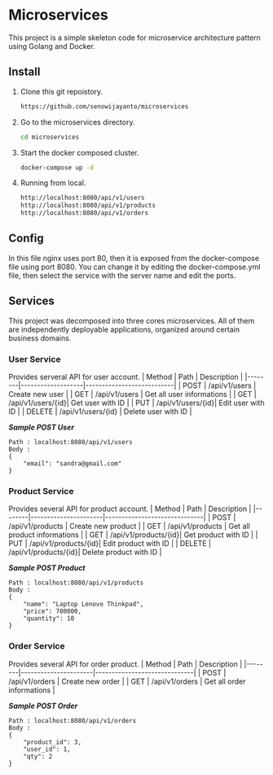 # Microservices
This project is a simple skeleton code for microservice architecture pattern using Golang and Docker.

## Install

1. Clone this git repoistory.

    ```bash
    https://github.com/senowijayanto/microservices
    ```

2. Go to the microservices directory.

    ```bash
    cd microservices
    ```

3. Start the docker composed cluster.

    ```bash
    docker-compose up -d
    ```

3. Running from local.

    ```bash
    http://localhost:8080/api/v1/users
    http://localhost:8080/api/v1/products
    http://localhost:8080/api/v1/orders
    ```

## Config
In this file nginx uses port 80, then it is exposed from the docker-compose file using port 8080. You can change it by editing the docker-compose.yml file, then select the service with the server name and edit the ports.
## Services
This project was decomposed into three cores microservices. All of them are independently deployable applications, organized around certain business domains.

### User Service
Provides serveral API for user account.
| Method | Path              | Description               |
|--------|-------------------|---------------------------|
| POST   | /api/v1/users     | Create new user           |
| GET    | /api/v1/users     | Get all user informations |
| GET    | /api/v1/users/{id}| Get user with ID          |
| PUT    | /api/v1/users/{id}| Edit user with ID         |
| DELETE | /api/v1/users/{id} | Delete user with ID      |

**_Sample POST User_**
```
Path : localhost:8080/api/v1/users
Body :
{
    "email": "sandra@gmail.com"
}
```

### Product Service
Provides several API for product account.
| Method | Path                 | Description                  |
|--------|----------------------|------------------------------|
| POST   | /api/v1/products     | Create new product           |
| GET    | /api/v1/products     | Get all product informations |
| GET    | /api/v1/products/{id}| Get product with ID          |
| PUT    | /api/v1/products/{id}| Edit product with ID         |
| DELETE | /api/v1/products/{id}| Delete product with ID       |

**_Sample POST Product_**
```
Path : localhost:8080/api/v1/products
Body :
{
    "name": "Laptop Lenovo Thinkpad",
    "price": 700000,
    "quantity": 10
}
```

### Order Service
Provides several API for order product.
| Method | Path                 | Description                  |
|--------|----------------------|------------------------------|
| POST   | /api/v1/orders       | Create new order             |
| GET    | /api/v1/orders       | Get all order informations   |

**_Sample POST Order_**
```
Path : localhost:8080/api/v1/orders
Body :
{
    "product_id": 3,
    "user_id": 1,
    "qty": 2
}
```